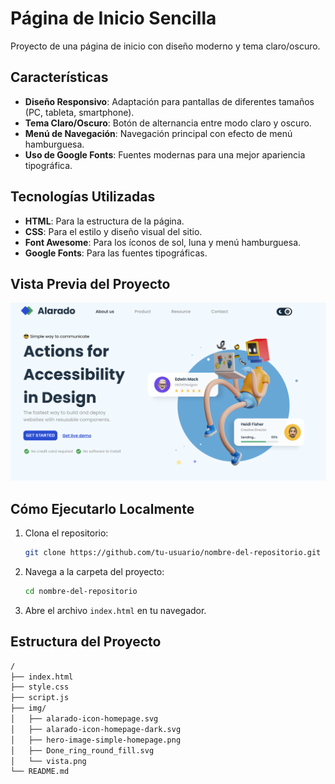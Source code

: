 # Página de Inicio Sencilla

Proyecto de una página de inicio con diseño moderno y tema claro/oscuro.

## Características

- **Diseño Responsivo**: Adaptación para pantallas de diferentes tamaños (PC, tableta, smartphone).
- **Tema Claro/Oscuro**: Botón de alternancia entre modo claro y oscuro.
- **Menú de Navegación**: Navegación principal con efecto de menú hamburguesa.
- **Uso de Google Fonts**: Fuentes modernas para una mejor apariencia tipográfica.

## Tecnologías Utilizadas

- **HTML**: Para la estructura de la página.
- **CSS**: Para el estilo y diseño visual del sitio.
- **Font Awesome**: Para los íconos de sol, luna y menú hamburguesa.
- **Google Fonts**: Para las fuentes tipográficas.

## Vista Previa del Proyecto

![Vista Previa del Proyecto](img/vista.png)

## Cómo Ejecutarlo Localmente

1. Clona el repositorio:
    ```bash
    git clone https://github.com/tu-usuario/nombre-del-repositorio.git
    ```
2. Navega a la carpeta del proyecto:
    ```bash
    cd nombre-del-repositorio
    ```
3. Abre el archivo `index.html` en tu navegador.

## Estructura del Proyecto

```bash
/
├── index.html
├── style.css
├── script.js
├── img/
│   ├── alarado-icon-homepage.svg
│   ├── alarado-icon-homepage-dark.svg
│   ├── hero-image-simple-homepage.png
│   ├── Done_ring_round_fill.svg
│   └── vista.png
└── README.md
